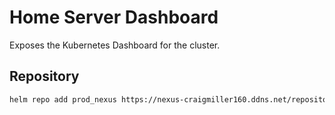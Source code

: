 # Home Server Dashboard

Exposes the Kubernetes Dashboard for the cluster.

## Repository

```bash
helm repo add prod_nexus https://nexus-craigmiller160.ddns.net/repository/helm-private
```